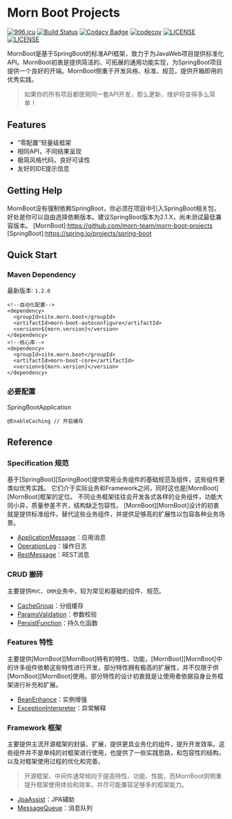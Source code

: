 # Morn Boot Projects

[![996.icu](https://img.shields.io/badge/link-996.icu-red.svg)](https://996.icu)
[![Build Status](https://travis-ci.com/morn-team/morn-boot-projects.svg?branch=master)](https://travis-ci.com/morn-team/morn-boot-projects)
[![Codacy Badge](https://api.codacy.com/project/badge/Grade/973f6c34502a461f86aecdf88d8b989f)](https://app.codacy.com/app/morn-team/morn-boot-projects?utm_source=github.com&utm_medium=referral&utm_content=morn-team/morn-boot-projects&utm_campaign=Badge_Grade_Dashboard)
[![codecov](https://codecov.io/gh/morn-team/morn-boot-projects/branch/master/graph/badge.svg)](https://codecov.io/gh/morn-team/morn-boot-projects)
[![LICENSE](https://img.shields.io/badge/license-Apache--2.0-brightgreen.svg)](https://www.apache.org/licenses/LICENSE-2.0)
[![LICENSE](https://img.shields.io/badge/license-Anti%20996-blue.svg)](https://github.com/996icu/996.ICU/blob/master/LICENSE)

MornBoot是基于SpringBoot的标准API框架，致力于为JavaWeb项目提供标准化API。MornBoot初衷是提供简洁的、可拓展的通用功能实现，为SpringBoot项目提供一个良好的开端。MornBoot侧重于开发风格、标准、规范，提供开箱即用的优秀实践。

> 如果你的所有项目都使用同一套API开发，那么更新、维护将变得多么简单！


## Features

* “零配置”轻量级框架
* 相同API，不同结果呈现
* 极简风格代码，良好可读性
* 友好的IDE提示信息


## Getting Help

MornBoot没有强制依赖SpringBoot，你必须在项目中引入SpringBoot相关包，好处是你可以自由选择依赖版本。建议SpringBoot版本为2.1.X，尚未测试最低兼容版本。
[MornBoot]:https://github.com/morn-team/morn-boot-projects
[SpringBoot]:https://spring.io/projects/spring-boot

[ApplicationMessage]:https://github.com/morn-team/morn-boot-projects/wiki/ApplicationMessage-%E5%BA%94%E7%94%A8%E6%B6%88%E6%81%AF
[CacheGroup]:https://github.com/morn-team/morn-boot-projects/wiki/CacheGroup-%E5%88%86%E7%BB%84%E7%BC%93%E5%AD%98
[OperationLog]:https://github.com/morn-team/morn-boot-projects/wiki/OperationLog-%E6%93%8D%E4%BD%9C%E6%97%A5%E5%BF%97
[RestMessage]:https://github.com/morn-team/morn-boot-projects/wiki/RestMessage-REST%E6%B6%88%E6%81%AF

[ParamsValidation]:https://github.com/morn-team/morn-boot-projects/wiki/ParamsValidation-%E6%95%B0%E6%8D%AE%E6%A0%A1%E9%AA%8C
[PersistFunction]:https://github.com/morn-team/morn-boot-projects/wiki/PersistFunction-%E6%8C%81%E4%B9%85%E5%8C%96%E5%87%BD%E6%95%B0

[BeanEnhance]:https://github.com/morn-team/morn-boot-projects/wiki/BeanEnhance-%E5%AE%9E%E4%BE%8B%E5%A2%9E%E5%BC%BA
[ExceptionInterpreter]:https://github.com/morn-team/morn-boot-projects/wiki/ExceptionInterpreter-%E5%BC%82%E5%B8%B8%E8%A7%A3%E9%87%8A

[JpaAssist]:https://github.com/morn-team/morn-boot-projects/wiki/JpaAssist-JPA%E8%BE%85%E5%8A%A9
[MessageQueue]:https://github.com/morn-team/morn-boot-projects/wiki/MessageQueue-%E6%B6%88%E6%81%AF%E9%98%9F%E5%88%97


## Quick Start

### Maven Dependency

最新版本: `1.2.0`

```
<!--自动化配置-->
<dependency>
  <groupId>site.morn.boot</groupId>
  <artifactId>morn-boot-autoconfigure</artifactId>
  <version>${morn.version}</version>
</dependency>
<!--核心库-->
<dependency>
  <groupId>site.morn.boot</groupId>
  <artifactId>morn-boot-core</artifactId>
  <version>${morn.version}</version>
</dependency>
```

### 必要配置

SpringBootApplication

```
@EnableCaching // 开启缓存
```


## Reference

### Specification 规范

基于[SpringBoot][SpringBoot]提供常用业务组件的基础规范及组件，这些组件更类似优秀实践。
它们介于实际业务和Framework之间，同时这也是[MornBoot][MornBoot]框架的定位。
不同业务框架往往会开发各式各样的业务组件，功能大同小异，质量参差不齐，结构缺乏包容性。
[MornBoot][MornBoot]设计的初衷就是提供标准组件，替代这些业务组件，并提供足够高的扩展性以包容各种业务场景。

* [ApplicationMessage][ApplicationMessage]：应用消息
* [OperationLog][OperationLog]：操作日志
* [RestMessage][RestMessage]：REST消息

### CRUD 搬砖

主要提供`MVC`、`ORM`业务中，较为常见和基础的组件、规范。

* [CacheGroup][CacheGroup]：分组缓存
* [ParamsValidation][ParamsValidation]：参数校验
* [PersistFunction][PersistFunction]：持久化函数

### Features 特性

主要提供[MornBoot][MornBoot]特有的特性、功能，[MornBoot][MornBoot]中的许多组件依赖这些特性进行开发，部分特性拥有极高的扩展性，并不仅限于供[MornBoot][MornBoot]使用。部分特性的设计初衷就是让使用者依据自身业务框架进行补充和扩展。

* [BeanEnhance][BeanEnhance]：实例增强
* [ExceptionInterpreter][ExceptionInterpreter]：异常解释

### Framework 框架

主要提供主流开源框架的封装、扩展，提供更具业务化的组件，提升开发效率。这些组件并不是单纯的对框架进行使用，也提供了一些实践思路，和包容性的结构，以及对框架使用过程的优化和完善。

> 开源框架、中间件通常倾向于提高特性、功能、性能，而MornBoot则侧重提升框架使用体验和效率，并尽可能兼容足够多的框架能力。

* [JpaAssist][JpaAssist]：JPA辅助
* [MessageQueue][MessageQueue]：消息队列
